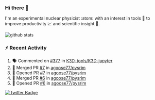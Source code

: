 ### Hi there 👋 

I'm an experimental nuclear physicist :atom: with an interest in tools :wrench: to improve productivity :chart_with_upwards_trend: and scientific insight :telescope:.

![github stats](https://github-readme-stats.vercel.app/api?username=agoose77&show_icons=true&hide_rank=true&hide_title=true&bg_color=30,e76445,904e95&text_color=efe3ec&icon_color=efe3ec)
<!--
**agoose77/agoose77** is a ✨ _special_ ✨ repository because its `README.md` (this file) appears on your GitHub profile.

Here are some ideas to get you started:

- 🔭 I’m currently working on ...
- 🌱 I’m currently learning ...
- 👯 I’m looking to collaborate on ...
- 🤔 I’m looking for help with ...
- 💬 Ask me about ...
- 📫 How to reach me: ...
- 😄 Pronouns: ...
- ⚡ Fun fact: ...
-->

### :zap: Recent Activity
<!--START_SECTION:activity-->
1. 🗣 Commented on [#377](https://github.com/K3D-tools/K3D-jupyter/issues/377) in [K3D-tools/K3D-jupyter](https://github.com/K3D-tools/K3D-jupyter)
2. 🎉 Merged PR [#7](https://github.com/agoose77/pysrim/pull/7) in [agoose77/pysrim](https://github.com/agoose77/pysrim)
3. 💪 Opened PR [#7](https://github.com/agoose77/pysrim/pull/7) in [agoose77/pysrim](https://github.com/agoose77/pysrim)
4. 🎉 Merged PR [#6](https://github.com/agoose77/pysrim/pull/6) in [agoose77/pysrim](https://github.com/agoose77/pysrim)
5. 💪 Opened PR [#6](https://github.com/agoose77/pysrim/pull/6) in [agoose77/pysrim](https://github.com/agoose77/pysrim)
<!--END_SECTION:activity-->


[![Twitter Badge](https://img.shields.io/twitter/follow/agoose77?style=flat-square&logo=Twitter&logoColor=white&color=cornflowerblue)](https://twitter.com/agoose77)
